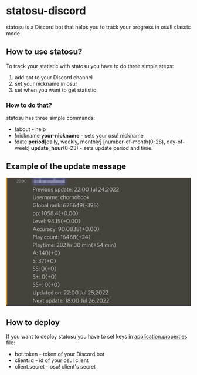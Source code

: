 # statosu-discord
statosu is a Discord bot that helps you to track your progress in osu!! classic mode.
## How to use statosu?
To track your statistic with statosu you have to do three simple steps:
1. add bot to your Discord channel
2. set your nickname in osu!
3. set when you want to get statistic
### How to do that?
statosu has three simple commands:
- !about - help
- !nickname **your-nickname** - sets your osu! nickname
- !date **period**[daily, weekly, monthly] [number-of-month(0-28), day-of-week] **update_hour**(0-23) - sets update period and time.
## Example of the update message
![](message_example.png)

## How to deploy
If you want to deploy statosu you have to set keys in [application.properties](src/main/resources/application.properties) file:
- bot.token - token of your Discord bot
- client.id - id of your osu! client
- client.secret - osu! client's secret 